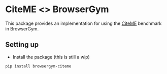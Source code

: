 # CiteME <> BrowserGym

This package provides an implementation for using the [CiteME](https://github.com/bethgelab/CiteME) benchmark in BrowserGym.


## Setting up

- Install the package (this is still a wip)
```
pip install browsergym-citeme
```
